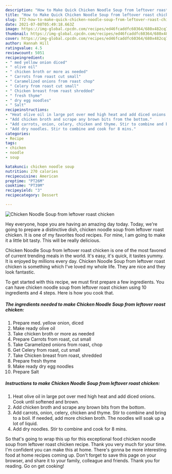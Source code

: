 ```yaml
---
description: "How to Make Quick Chicken Noodle Soup from leftover roast chicken"
title: "How to Make Quick Chicken Noodle Soup from leftover roast chicken"
slug: 772-how-to-make-quick-chicken-noodle-soup-from-leftover-roast-chicken
date: 2021-07-08T05:49:18.663Z
image: https://img-global.cpcdn.com/recipes/ed46fcaddfc60364/680x482cq70/chicken-noodle-soup-from-leftover-roast-chicken-recipe-main-photo.jpg
thumbnail: https://img-global.cpcdn.com/recipes/ed46fcaddfc60364/680x482cq70/chicken-noodle-soup-from-leftover-roast-chicken-recipe-main-photo.jpg
cover: https://img-global.cpcdn.com/recipes/ed46fcaddfc60364/680x482cq70/chicken-noodle-soup-from-leftover-roast-chicken-recipe-main-photo.jpg
author: Hannah Hill
ratingvalue: 4.5
reviewcount: 5051
recipeingredient:
- " med yellow onion diced"
- " olive oil"
- " chicken broth or more as needed"
- " Carrots from roast cut small"
- " Caramelized onions from roast chop"
- " Celery from roast cut small"
- " Chicken breast from roast shredded"
- " fresh thyme"
- " dry egg noodles"
- " Salt"
recipeinstructions:
- "Heat olive oil in large pot over med high heat and add diced onions. Cook until softened and brown."
- "Add chicken broth and scrape any brown bits from the bottom."
- "Add carrots, onion, celery, chicken and thyme. Stir to combine and bring to a boil. If needed, add more chicken broth. The noodles will soak up a lot of liquid."
- "Add dry noodles. Stir to combine and cook for 8 mins."
categories:
- Recipe
tags:
- chicken
- noodle
- soup

katakunci: chicken noodle soup 
nutrition: 270 calories
recipecuisine: American
preptime: "PT26M"
cooktime: "PT39M"
recipeyield: "3"
recipecategory: Dessert

---
```



![Chicken Noodle Soup from leftover roast chicken](https://img-global.cpcdn.com/recipes/ed46fcaddfc60364/680x482cq70/chicken-noodle-soup-from-leftover-roast-chicken-recipe-main-photo.jpg)

Hey everyone, hope you are having an amazing day today. Today, we're going to prepare a distinctive dish, chicken noodle soup from leftover roast chicken. It is one of my favorites food recipes. For mine, I am going to make it a little bit tasty. This will be really delicious.

Chicken Noodle Soup from leftover roast chicken is one of the most favored of current trending meals in the world. It's easy, it's quick, it tastes yummy. It is enjoyed by millions every day. Chicken Noodle Soup from leftover roast chicken is something which I've loved my whole life. They are nice and they look fantastic.




To get started with this recipe, we must first prepare a few ingredients. You can have chicken noodle soup from leftover roast chicken using 10 ingredients and 4 steps. Here is how you cook that.

<!--inarticleads1-->

##### The ingredients needed to make Chicken Noodle Soup from leftover roast chicken:

1. Prepare  med. yellow onion, diced
1. Make ready  olive oil
1. Take  chicken broth or more as needed
1. Prepare  Carrots from roast, cut small
1. Take  Caramelized onions from roast, chop
1. Get  Celery from roast, cut small
1. Take  Chicken breast from roast, shredded
1. Prepare  fresh thyme
1. Make ready  dry egg noodles
1. Prepare  Salt




<!--inarticleads2-->

##### Instructions to make Chicken Noodle Soup from leftover roast chicken:

1. Heat olive oil in large pot over med high heat and add diced onions. Cook until softened and brown.
1. Add chicken broth and scrape any brown bits from the bottom.
1. Add carrots, onion, celery, chicken and thyme. Stir to combine and bring to a boil. If needed, add more chicken broth. The noodles will soak up a lot of liquid.
1. Add dry noodles. Stir to combine and cook for 8 mins.




So that's going to wrap this up for this exceptional food chicken noodle soup from leftover roast chicken recipe. Thank you very much for your time. I'm confident you can make this at home. There's gonna be more interesting food at home recipes coming up. Don't forget to save this page on your browser, and share it to your family, colleague and friends. Thank you for reading. Go on get cooking!
